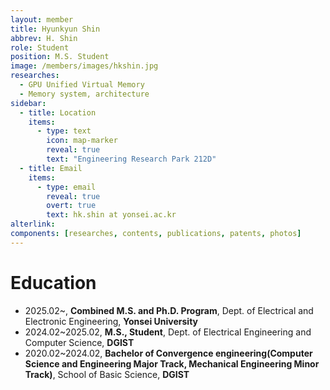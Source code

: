 ```yaml
---
layout: member
title: Hyunkyun Shin
abbrev: H. Shin
role: Student
position: M.S. Student
image: /members/images/hkshin.jpg
researches:
  - GPU Unified Virtual Memory
  - Memory system, architecture
sidebar:
  - title: Location
    items:
      - type: text
        icon: map-marker
        reveal: true
        text: "Engineering Research Park 212D"
  - title: Email
    items:
      - type: email
        reveal: true
        overt: true
        text: hk.shin at yonsei.ac.kr
alterlink: 
components: [researches, contents, publications, patents, photos]
---
```


# Education
* 2025.02~, **Combined M.S. and Ph.D. Program**, Dept. of Electrical and Electronic Engineering, **Yonsei University**
* 2024.02~2025.02, **M.S., Student**, Dept. of Electrical Engineering and Computer Science, **DGIST**
* 2020.02~2024.02, **Bachelor of Convergence engineering(Computer Science and Engineering Major Track, Mechanical Engineering Minor Track)**, School of Basic Science, **DGIST**

